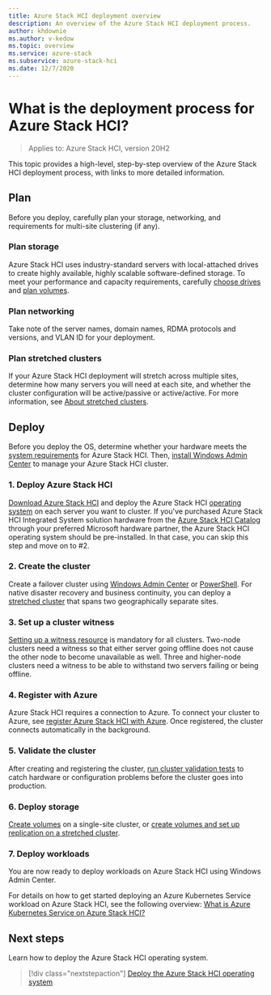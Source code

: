 ```yaml
---
title: Azure Stack HCI deployment overview
description: An overview of the Azure Stack HCI deployment process.
author: khdownie
ms.author: v-kedow
ms.topic: overview
ms.service: azure-stack
ms.subservice: azure-stack-hci
ms.date: 12/7/2020
---
```


# What is the deployment process for Azure Stack HCI?

> Applies to: Azure Stack HCI, version 20H2

This topic provides a high-level, step-by-step overview of the Azure Stack HCI deployment process, with links to more detailed information.

## Plan

Before you deploy, carefully plan your storage, networking, and requirements for multi-site clustering (if any).

### Plan storage

Azure Stack HCI uses industry-standard servers with local-attached drives to create highly available, highly scalable software-defined storage. To meet your performance and capacity requirements, carefully [choose drives](../concepts/choose-drives.md) and [plan volumes](../concepts/plan-volumes.md).

### Plan networking

Take note of the server names, domain names, RDMA protocols and versions, and VLAN ID for your deployment.

### Plan stretched clusters

If your Azure Stack HCI deployment will stretch across multiple sites, determine how many servers you will need at each site, and whether the cluster configuration will be active/passive or active/active. For more information, see [About stretched clusters](../concepts/stretched-clusters.md).

## Deploy

Before you deploy the OS, determine whether your hardware meets the [system requirements](../concepts/system-requirements.md) for Azure Stack HCI. Then, [install Windows Admin Center](/windows-server/manage/windows-admin-center/deploy/install) to manage your Azure Stack HCI cluster.

### 1. Deploy Azure Stack HCI

[Download Azure Stack HCI](https://azure.microsoft.com/products/azure-stack/hci/hci-download/) and deploy the Azure Stack HCI [operating system](operating-system.md) on each server you want to cluster. If you've purchased Azure Stack HCI Integrated System solution hardware from the [Azure Stack HCI Catalog](https://aka.ms/azurestackhcicatalog) through your preferred Microsoft hardware partner, the Azure Stack HCI operating system should be pre-installed. In that case, you can skip this step and move on to #2.

### 2. Create the cluster

Create a failover cluster using [Windows Admin Center](create-cluster.md) or [PowerShell](create-cluster-powershell.md). For native disaster recovery and business continuity, you can deploy a [stretched cluster](../concepts/stretched-clusters.md) that spans two geographically separate sites.

### 3. Set up a cluster witness

[Setting up a witness resource](witness.md) is mandatory for all clusters. Two-node clusters need a witness so that either server going offline does not cause the other node to become unavailable as well. Three and higher-node clusters need a witness to be able to withstand two servers failing or being offline. 

### 4. Register with Azure

Azure Stack HCI requires a connection to Azure. To connect your cluster to Azure, see [register Azure Stack HCI with Azure](register-with-azure.md). Once registered, the cluster connects automatically in the background.

### 5. Validate the cluster

After creating and registering the cluster, [run cluster validation tests](validate.md) to catch hardware or configuration problems before the cluster goes into production.

### 6. Deploy storage

[Create volumes](../manage/create-volumes.md) on a single-site cluster, or [create volumes and set up replication on a stretched cluster](../manage/create-stretched-volumes.md).

### 7. Deploy workloads

You are now ready to deploy workloads on Azure Stack HCI using Windows Admin Center.

For details on how to get started deploying an Azure Kubernetes Service workload on Azure Stack HCI, see the following overview: [What is Azure Kubernetes Service on Azure Stack HCI?](https://docs.microsoft.com/azure-stack/aks-hci/overview)

## Next steps

Learn how to deploy the Azure Stack HCI operating system.

> [!div class="nextstepaction"]
> [Deploy the Azure Stack HCI operating system](operating-system.md)
